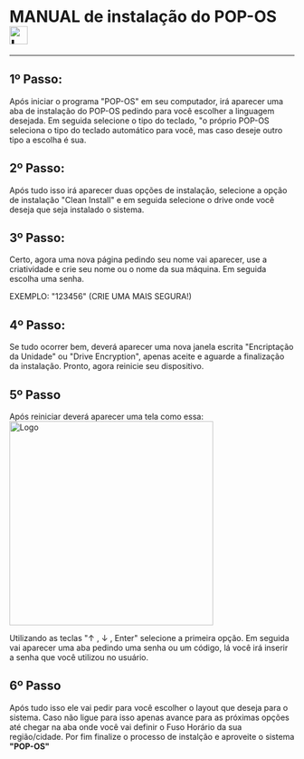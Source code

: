 # MANUAL de instalação do POP-OS <img src="https://static-00.iconduck.com/assets.00/pop-os-icon-2048x2048-mjad7yws.png" alt="Logo" width="32"> 

---

## 1º Passo: ##
Após iniciar o programa "POP-OS" em seu computador, irá aparecer uma aba de instalação do POP-OS pedindo para você escolher a linguagem desejada. Em seguida selecione o tipo do teclado, "o próprio POP-OS seleciona o tipo do teclado automático para você, mas caso deseje outro tipo a escolha é sua.

## 2º Passo: ##
Após tudo isso irá aparecer duas opções de instalação, selecione a opção de instalação "Clean Install" e em seguida selecione o drive onde você deseja que seja instalado o sistema.

## 3º Passo: ##
Certo, agora uma nova página pedindo seu nome vai aparecer, use a criatividade e crie seu nome ou o nome da sua máquina. Em seguida escolha uma senha.

EXEMPLO: "123456" (CRIE UMA MAIS SEGURA!)

## 4º Passo: ##
Se tudo ocorrer bem, deverá aparecer uma nova janela escrita "Encriptação da Unidade" ou "Drive Encryption", apenas aceite e aguarde a finalização da instalação. Pronto, agora reinicie seu dispositivo.

## 5º Passo ##

Após reiniciar deverá aparecer uma tela como essa:
<img src="https://upload.wikimedia.org/wikipedia/commons/4/48/Debian_Unstable_GRUB2_%282015%29.png" alt="Logo" width="360">

Utilizando as teclas "↑ , ↓ , Enter" selecione a primeira opção. Em seguida vai aparecer uma aba pedindo uma senha ou um código, lá você irá inserir a senha que você utilizou no usuário.

## 6º Passo ##

Após tudo isso ele vai pedir para você escolher o layout que deseja para o sistema. Caso não ligue para isso apenas avance para as próximas opções até chegar na aba onde você vai definir o Fuso Horário da sua região/cidade. Por fim finalize o processo de instalção e aproveite o sistema **"POP-OS"**

